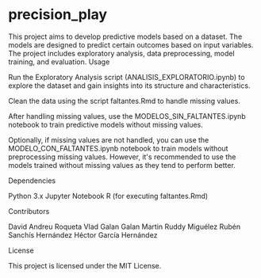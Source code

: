 # precision_play

This project aims to develop predictive models based on a dataset. The models are designed to predict certain outcomes based on input variables. The project includes exploratory analysis, data preprocessing, model training, and evaluation.
Usage

Run the Exploratory Analysis script (ANALISIS_EXPLORATORIO.ipynb) to explore the dataset and gain insights into its structure and characteristics.

Clean the data using the script faltantes.Rmd to handle missing values.

After handling missing values, use the MODELOS_SIN_FALTANTES.ipynb notebook to train predictive models without missing values.

Optionally, if missing values are not handled, you can use the MODELO_CON_FALTANTES.ipynb notebook to train models without preprocessing missing values. However, it's recommended to use the models trained without missing values as they tend to perform better.

Dependencies

Python 3.x
Jupyter Notebook
R (for executing faltantes.Rmd)

Contributors

David Andreu Roqueta
Vlad Galan Galan
Martin Ruddy Miguélez
Rubén Sanchís Hernández
Héctor García Hernández

License

This project is licensed under the MIT License.
